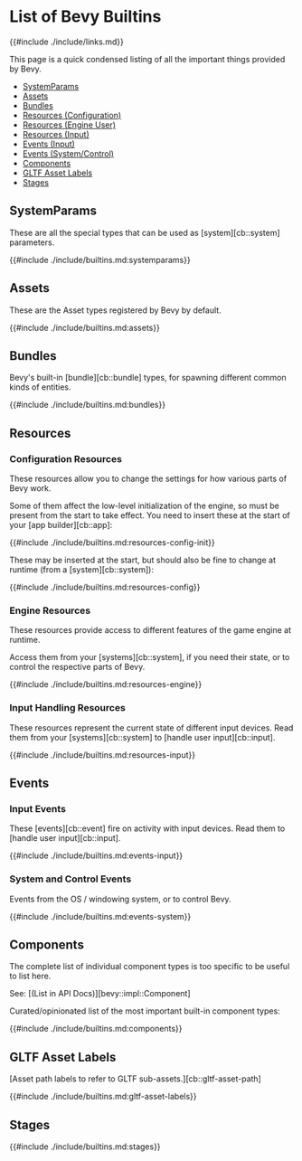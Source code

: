# List of Bevy Builtins

{{#include ./include/links.md}}

This page is a quick condensed listing of all the important things provided
by Bevy.

 - [SystemParams](#systemparams)
 - [Assets](#assets)
 - [Bundles](#bundles)
 - [Resources (Configuration)](#configuration-resources)
 - [Resources (Engine User)](#engine-resources)
 - [Resources (Input)](#input-handling-resources)
 - [Events (Input)](#input-events)
 - [Events (System/Control)](#system-and-control-events)
 - [Components](#components)
 - [GLTF Asset Labels](#gltf-asset-labels)
 - [Stages](#stages)

## SystemParams

These are all the special types that can be used as [system][cb::system] parameters.

{{#include ./include/builtins.md:systemparams}}

## Assets

These are the Asset types registered by Bevy by default.

{{#include ./include/builtins.md:assets}}

## Bundles

Bevy's built-in [bundle][cb::bundle] types, for spawning different common
kinds of entities.

{{#include ./include/builtins.md:bundles}}

## Resources

### Configuration Resources

These resources allow you to change the settings for how various parts of Bevy work.

Some of them affect the low-level initialization of the engine, so must be present from the
start to take effect. You need to insert these at the start of your [app builder][cb::app]:

{{#include ./include/builtins.md:resources-config-init}}

These may be inserted at the start, but should also be fine to change at runtime (from a
[system][cb::system]):

{{#include ./include/builtins.md:resources-config}}

### Engine Resources

These resources provide access to different features of the game engine at runtime.

Access them from your [systems][cb::system], if you need their state, or to control the respective
parts of Bevy.

{{#include ./include/builtins.md:resources-engine}}

### Input Handling Resources

These resources represent the current state of different input devices. Read them from your
[systems][cb::system] to [handle user input][cb::input].

{{#include ./include/builtins.md:resources-input}}

## Events

### Input Events

These [events][cb::event] fire on activity with input devices. Read them to [handle user input][cb::input].

{{#include ./include/builtins.md:events-input}}

### System and Control Events

Events from the OS / windowing system, or to control Bevy.

{{#include ./include/builtins.md:events-system}}

## Components

The complete list of individual component types is too specific to be useful to list here.

See: [(List in API Docs)][bevy::impl::Component]

Curated/opinionated list of the most important built-in component types:

{{#include ./include/builtins.md:components}}

## GLTF Asset Labels

[Asset path labels to refer to GLTF sub-assets.][cb::gltf-asset-path]

{{#include ./include/builtins.md:gltf-asset-labels}}

## Stages

{{#include ./include/builtins.md:stages}}


